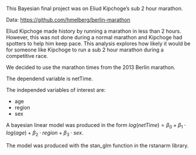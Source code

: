 This Bayesian final project was on Eliud Kipchoge’s sub 2 hour marathon.

Data: https://github.com/hmelberg/berlin-marathon

Eliud Kipchoge made history by running a marathon in less than 2 hours. However, this was not done during a normal marathon and Kipchoge had spotters to help him keep pace. This analysis explores how likely it would be for someone like Kipchoge to run a sub 2 hour marathon during a competitive race.

We decided to use the marathon times from the 2013 Berlin marathon.  

The dependend variable is netTime.

The independed variables of interest are:
- age
- region
- sex

A bayesian linear model was produced in the form $log(netTime) = \beta_0 + \beta_1\cdot log(age) + \beta_2\cdot region + \beta_3\cdot sex$.

The model was produced with the stan_glm function in the rstanarm library.
